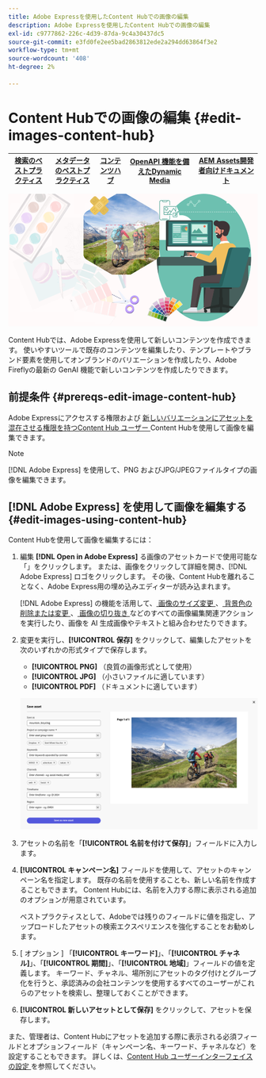 ```yaml
---
title: Adobe Expressを使用したContent Hubでの画像の編集
description: Adobe Expressを使用したContent Hubでの画像の編集
exl-id: c9777862-226c-4d39-87da-9c4a30437dc5
source-git-commit: e3fd0fe2ee5bad2863812ede2a294dd63864f3e2
workflow-type: tm+mt
source-wordcount: '408'
ht-degree: 2%

---
```


# Content Hubでの画像の編集 {#edit-images-content-hub}

| [ 検索のベストプラクティス ](/help/assets/search-best-practices.md) | [ メタデータのベストプラクティス ](/help/assets/metadata-best-practices.md) | [コンテンツハブ](/help/assets/product-overview.md) | [OpenAPI 機能を備えたDynamic Media](/help/assets/dynamic-media-open-apis-overview.md) | [AEM Assets開発者向けドキュメント ](https://developer.adobe.com/experience-cloud/experience-manager-apis/) |
| ------------- | --------------------------- |---------|----|-----|

![Adobe Expressを使用したContent Hubでの画像の編集 ](assets/edit-images-content-hub.png)

Content Hubでは、Adobe Expressを使用して新しいコンテンツを作成できます。 使いやすいツールで既存のコンテンツを編集したり、テンプレートやブランド要素を使用してオンブランドのバリエーションを作成したり、Adobe Fireflyの最新の GenAI 機能で新しいコンテンツを作成したりできます。

## 前提条件 {#prereqs-edit-image-content-hub}

Adobe Expressにアクセスする権限および [ 新しいバリエーションにアセットを混在させる権限を持つContent Hub ユーザー ](/help/assets/deploy-content-hub.md#onboard-content-hub-users-remix-assets)Content Hubを使用して画像を編集できます。

>[!NOTE]
>
>[!DNL Adobe Express] を使用して、PNG およびJPG/JPEGファイルタイプの画像を編集できます。

## [!DNL Adobe Express] を使用して画像を編集する {#edit-images-using-content-hub}

Content Hubを使用して画像を編集するには：

1. 編集 **[!DNL Open in Adobe Express]** る画像のアセットカードで使用可能な「」をクリックします。 または、画像をクリックして詳細を開き、[!DNL Adobe Express] ロゴをクリックします。 その後、Content Hubを離れることなく、Adobe Express用の埋め込みエディターが読み込まれます。

   [!DNL Adobe Express] の機能を活用して、[ 画像のサイズ変更 ](https://helpx.adobe.com/express/using/resize-image.html)、[ 背景色の削除または変更 ](https://helpx.adobe.com/express/using/remove-background.html)、[ 画像の切り抜き ](https://helpx.adobe.com/express/using/crop-image.html) などのすべての画像編集関連アクションを実行したり、画像を AI 生成画像やテキストと組み合わせたりできます。

1. 変更を実行し、**[!UICONTROL 保存]** をクリックして、編集したアセットを次のいずれかの形式タイプで保存します。

   * **[!UICONTROL PNG]** （良質の画像形式として使用）
   * **[!UICONTROL JPG]** （小さいファイルに適しています）
   * **[!UICONTROL PDF]** （ドキュメントに適しています）

   ![Adobe Express を使用した画像の保存](assets/adobe-express-save-as.png)

1. アセットの名前を「**[!UICONTROL 名前を付けて保存]**」フィールドに入力します。

1. **[!UICONTROL キャンペーン名]** フィールドを使用して、アセットのキャンペーン名を指定します。 既存の名前を使用することも、新しい名前を作成することもできます。 Content Hubには、名前を入力する際に表示される追加のオプションが用意されています。<!--You can define multiple Campaign names for your upload. While you are typing a name, either click anywhere else within the dialog box or press the `,` (Comma) key to register the name.-->

   ベストプラクティスとして、Adobeでは残りのフィールドに値を指定し、アップロードしたアセットの検索エクスペリエンスを強化することをお勧めします。

1. [ オプション ] 「**[!UICONTROL キーワード]**」、「**[!UICONTROL チャネル]**」、「**[!UICONTROL 期間]**」、「**[!UICONTROL 地域]**」フィールドの値を定義します。 キーワード、チャネル、場所別にアセットのタグ付けとグループ化を行うと、承認済みの会社コンテンツを使用するすべてのユーザーがこれらのアセットを検索し、整理しておくことができます。

1. **[!UICONTROL 新しいアセットとして保存]** をクリックして、アセットを保存します。

また、管理者は、Content Hubにアセットを追加する際に表示される必須フィールドとオプションフィールド（キャンペーン名、キーワード、チャネルなど）を設定することもできます。 詳しくは、[Content Hub ユーザーインターフェイスの設定 ](configure-content-hub-ui-options.md#configure-upload-options-content-hub) を参照してください。
